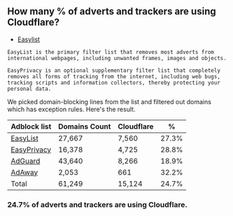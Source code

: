 ## How many % of adverts and trackers are using Cloudflare?


- [Easylist](https://web.archive.org/web/20210516110248/https://easylist.to/)
```
EasyList is the primary filter list that removes most adverts from international webpages, including unwanted frames, images and objects.

EasyPrivacy is an optional supplementary filter list that completely removes all forms of tracking from the internet, including web bugs, tracking scripts and information collectors, thereby protecting your personal data.
```


We picked domain-blocking lines from the list and filtered out domains which has exception rules.
Here's the result.


| Adblock list | Domains Count | Cloudflare | % |
| --- | --- | --- | --- |
| [EasyList](https://easylist.to/easylist/easylist.txt) | 27,667 | 7,560 | 27.3% |
| [EasyPrivacy](https://easylist.to/easylist/easyprivacy.txt) | 16,378 | 4,725 | 28.8% |
| [AdGuard](https://adguardteam.github.io/AdGuardSDNSFilter/Filters/filter.txt) | 43,640 | 8,266 | 18.9% |
| [AdAway](https://raw.githubusercontent.com/AdAway/adaway.github.io/master/hosts.txt) | 2,053 | 661 | 32.2% |
| Total | 61,249 | 15,124 | 24.7% |


### 24.7% of adverts and trackers are using Cloudflare.